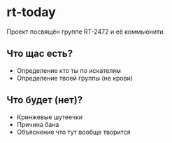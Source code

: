 # rt-today
Проект посвящён группе RT-2472 и её коммьюнити.
## Что щас есть?
* Определение кто ты по искателям
* Определение твоей группы (не крови)
## Что будет (нет)?
* Кринжевые шутеечки
* Причина бана
* Объяснение что тут вообще творится
